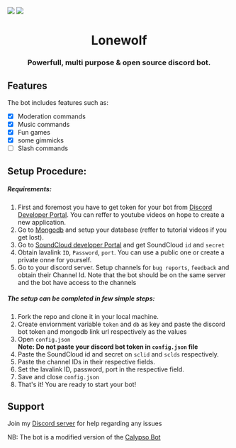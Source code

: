 <img src = "https://img.shields.io/github/languages/top/SnowFlake04/lone-wolf?color=green&style=plastic"> <img src = "https://img.shields.io/badge/Version-V1.8-blue?style=plastic">

<H1 align = center> Lonewolf </H1>

<H3 align = center> Powerfull, multi purpose & open source discord bot. </H3>


## Features <br>

The bot includes features such as:
- [x] Moderation commands
- [x] Music commands
- [x] Fun games
- [x] some gimmicks
- [ ] Slash commands

## Setup Procedure:

<h5> Requirements:</h5>

1. First and foremost you have to get token for your bot from [Discord Developer Portal](https://discord.com/developers/applications). You can reffer to youtube videos on hope to create a new application.
2. Go to [Mongodb](https://www.mongodb.com) and setup your database (reffer to tutorial videos if you get lost).
3. Go to [SoundCloud developer Portal](https://developers.soundcloud.com/) and get SoundCloud `id` and `secret`
4. Obtain lavalink `ID`, `Password`, `port`. You can use a public one or create a private onne for yourself.
5. Go to your discord server. Setup channels for `bug reports`, `feedback` and obtain their Channel Id. Note that the bot should be on the same server and the bot have access to the channels

<h5> The setup can be completed in few simple steps: </h5>

1. Fork the repo and clone it in your local machine.
2. Create enviornment variable `token` and `db` as key and paste the discord bot token and mongodb link url respectively as the values 
3. Open `config.json` <br>
**Note: Do not paste your discord bot token in `config.json` file**
4. Paste the SoundCloud id and secret on `sclid` and `sclds` respectively.
5. Paste the channel IDs in their respective fields.
6. Set the lavalink ID, password, port in the respective field.
7. Save and close `config.json`
8. That's it! You are ready to start your bot!

## Support
Join my [Discord server](https://discord.gg/DdqsxbxCEC) for help regarding any issues 


NB: The bot is a modified version of the [Calypso Bot](https://github.com/sabattle.com/CalypsoBot)
